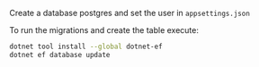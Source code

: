 Create a database postgres and set the user in `appsettings.json`

To run the migrations and create the table execute:
```bash
dotnet tool install --global dotnet-ef
dotnet ef database update              
```
